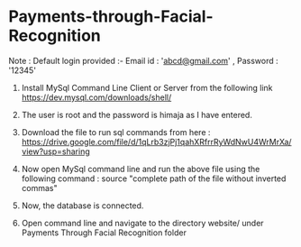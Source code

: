 # Payments-through-Facial-Recognition


Note : Default login provided :- Email id : 'abcd@gmail.com' , Password : '12345'

1. Install MySql Command Line Client or Server from the following link  https://dev.mysql.com/downloads/shell/
   
2. The user is root and the password is himaja as I have entered.
   
3. Download the file to run sql commands from here : https://drive.google.com/file/d/1qLrb3zjPj1qahXRfrrRyWdNwU4WrMrXa/view?usp=sharing
 
4. Now open MySql command line and run the above file using the following command :
   source "complete path of the file without inverted commas"
   
5. Now, the database is connected.

6. Open command line and navigate to the directory website/ under Payments Through Facial Recognition folder
